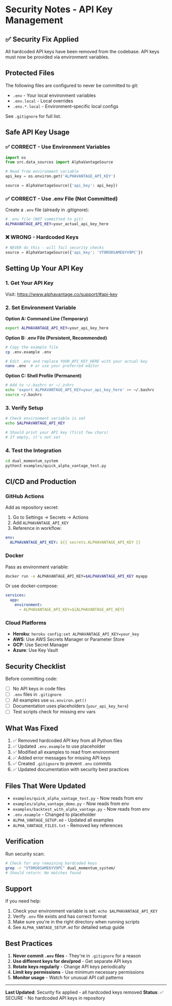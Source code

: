 # Security Notes - API Key Management

## ✅ Security Fix Applied

All hardcoded API keys have been removed from the codebase. API keys must now be provided via environment variables.

## Protected Files

The following files are configured to never be committed to git:

- `.env` - Your local environment variables
- `.env.local` - Local overrides
- `.env.*.local` - Environment-specific local configs

See `.gitignore` for full list.

## Safe API Key Usage

### ✅ CORRECT - Use Environment Variables

```python
import os
from src.data_sources import AlphaVantageSource

# Read from environment variable
api_key = os.environ.get('ALPHAVANTAGE_API_KEY')

source = AlphaVantageSource({'api_key': api_key})
```

### ✅ CORRECT - Use .env File (Not Committed)

Create a `.env` file (already in .gitignore):

```bash
# .env file (NOT committed to git)
ALPHAVANTAGE_API_KEY=your_actual_api_key_here
```

### ❌ WRONG - Hardcoded Keys

```python
# NEVER do this - will fail security checks
source = AlphaVantageSource({'api_key': 'VT0RO0SAME6YV9PC'})
```

## Setting Up Your API Key

### 1. Get Your API Key

Visit: https://www.alphavantage.co/support/#api-key

### 2. Set Environment Variable

**Option A: Command Line (Temporary)**
```bash
export ALPHAVANTAGE_API_KEY=your_api_key_here
```

**Option B: .env File (Persistent, Recommended)**
```bash
# Copy the example file
cp .env.example .env

# Edit .env and replace YOUR_API_KEY_HERE with your actual key
nano .env  # or use your preferred editor
```

**Option C: Shell Profile (Permanent)**
```bash
# Add to ~/.bashrc or ~/.zshrc
echo 'export ALPHAVANTAGE_API_KEY=your_api_key_here' >> ~/.bashrc
source ~/.bashrc
```

### 3. Verify Setup

```bash
# Check environment variable is set
echo $ALPHAVANTAGE_API_KEY

# Should print your API key (first few chars)
# If empty, it's not set
```

### 4. Test the Integration

```bash
cd dual_momentum_system
python3 examples/quick_alpha_vantage_test.py
```

## CI/CD and Production

### GitHub Actions

Add as repository secret:
1. Go to Settings → Secrets → Actions
2. Add `ALPHAVANTAGE_API_KEY`
3. Reference in workflow:

```yaml
env:
  ALPHAVANTAGE_API_KEY: ${{ secrets.ALPHAVANTAGE_API_KEY }}
```

### Docker

Pass as environment variable:

```bash
docker run -e ALPHAVANTAGE_API_KEY=$ALPHAVANTAGE_API_KEY myapp
```

Or use docker-compose:

```yaml
services:
  app:
    environment:
      - ALPHAVANTAGE_API_KEY=${ALPHAVANTAGE_API_KEY}
```

### Cloud Platforms

- **Heroku**: `heroku config:set ALPHAVANTAGE_API_KEY=your_key`
- **AWS**: Use AWS Secrets Manager or Parameter Store
- **GCP**: Use Secret Manager
- **Azure**: Use Key Vault

## Security Checklist

Before committing code:

- [ ] No API keys in code files
- [ ] `.env` files in `.gitignore`
- [ ] All examples use `os.environ.get()`
- [ ] Documentation uses placeholders (`your_api_key_here`)
- [ ] Test scripts check for missing env vars

## What Was Fixed

1. ✅ Removed hardcoded API key from all Python files
2. ✅ Updated `.env.example` to use placeholder
3. ✅ Modified all examples to read from environment
4. ✅ Added error messages for missing API keys
5. ✅ Created `.gitignore` to prevent `.env` commits
6. ✅ Updated documentation with security best practices

## Files That Were Updated

- `examples/quick_alpha_vantage_test.py` - Now reads from env
- `examples/alpha_vantage_demo.py` - Now reads from env
- `examples/backtest_with_alpha_vantage.py` - Now reads from env
- `.env.example` - Changed to placeholder
- `ALPHA_VANTAGE_SETUP.md` - Updated all examples
- `ALPHA_VANTAGE_FILES.txt` - Removed key references

## Verification

Run security scan:

```bash
# Check for any remaining hardcoded keys
grep -r "VT0RO0SAME6YV9PC" dual_momentum_system/
# Should return: No matches found
```

## Support

If you need help:
1. Check your environment variable is set: `echo $ALPHAVANTAGE_API_KEY`
2. Verify `.env` file exists and has correct format
3. Make sure you're in the right directory when running scripts
4. See `ALPHA_VANTAGE_SETUP.md` for detailed setup guide

## Best Practices

1. **Never commit `.env` files** - They're in `.gitignore` for a reason
2. **Use different keys for dev/prod** - Get separate API keys
3. **Rotate keys regularly** - Change API keys periodically
4. **Limit key permissions** - Use minimum necessary permissions
5. **Monitor usage** - Watch for unusual API call patterns

---

**Last Updated**: Security fix applied - all hardcoded keys removed
**Status**: ✅ SECURE - No hardcoded API keys in repository
